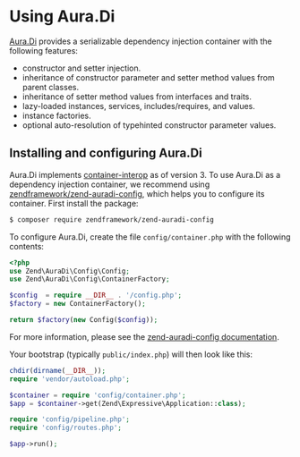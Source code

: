 # Using Aura.Di

[Aura.Di](https://github.com/auraphp/Aura.Di/) provides a serializable dependency
injection container with the following features:

- constructor and setter injection.
- inheritance of constructor parameter and setter method values from parent
  classes.
- inheritance of setter method values from interfaces and traits.
- lazy-loaded instances, services, includes/requires, and values.
- instance factories.
- optional auto-resolution of typehinted constructor parameter values.

## Installing and configuring Aura.Di

Aura.Di implements [container-interop](https://github.com/container-interop/container-interop)
as of version 3. To use Aura.Di as a dependency injection container, we
recommend using [zendframework/zend-auradi-config](https://github.com/zendframework/zend-auradi-config),
which helps you to configure its container. First install the package:

```bash
$ composer require zendframework/zend-auradi-config
```

To configure Aura.Di, create the file `config/container.php` with the following
contents:

```php
<?php
use Zend\AuraDi\Config\Config;
use Zend\AuraDi\Config\ContainerFactory;

$config  = require __DIR__ . '/config.php';
$factory = new ContainerFactory();

return $factory(new Config($config));
```

For more information, please see the
[zend-auradi-config documentation](https://github.com/zendframework/zend-auradi-config/blob/master/README.md).

Your bootstrap (typically `public/index.php`) will then look like this:

```php
chdir(dirname(__DIR__));
require 'vendor/autoload.php';

$container = require 'config/container.php';
$app = $container->get(Zend\Expressive\Application::class);

require 'config/pipeline.php';
require 'config/routes.php';

$app->run();
```
